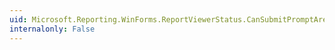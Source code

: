 ```yaml
---
uid: Microsoft.Reporting.WinForms.ReportViewerStatus.CanSubmitPromptAreaValues
internalonly: False
---
```

